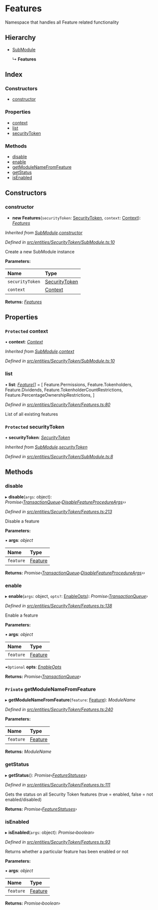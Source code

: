 # Features

Namespace that handles all Feature related functionality

## Hierarchy

* [SubModule](_entities_securitytoken_submodule_.submodule.md)

  ↳ **Features**

## Index

### Constructors

* [constructor](_entities_securitytoken_features_.features.md#constructor)

### Properties

* [context](_entities_securitytoken_features_.features.md#protected-context)
* [list](_entities_securitytoken_features_.features.md#list)
* [securityToken](_entities_securitytoken_features_.features.md#protected-securitytoken)

### Methods

* [disable](_entities_securitytoken_features_.features.md#disable)
* [enable](_entities_securitytoken_features_.features.md#enable)
* [getModuleNameFromFeature](_entities_securitytoken_features_.features.md#private-getmodulenamefromfeature)
* [getStatus](_entities_securitytoken_features_.features.md#getstatus)
* [isEnabled](_entities_securitytoken_features_.features.md#isenabled)

## Constructors

### constructor

+ **new Features**\(`securityToken`: [SecurityToken](_entities_securitytoken_securitytoken_.securitytoken.md), `context`: [Context](_context_.context.md)\): [_Features_](_entities_securitytoken_features_.features.md)

_Inherited from_ [_SubModule_](_entities_securitytoken_submodule_.submodule.md)_._[_constructor_](_entities_securitytoken_submodule_.submodule.md#constructor)

_Defined in_ [_src/entities/SecurityToken/SubModule.ts:10_](https://github.com/PolymathNetwork/polymath-sdk/blob/e8bbc1e/src/entities/SecurityToken/SubModule.ts#L10)

Create a new SubModule instance

**Parameters:**

| Name | Type |
| :--- | :--- |
| `securityToken` | [SecurityToken](_entities_securitytoken_securitytoken_.securitytoken.md) |
| `context` | [Context](_context_.context.md) |

**Returns:** [_Features_](_entities_securitytoken_features_.features.md)

## Properties

### `Protected` context

• **context**: [_Context_](_context_.context.md)

_Inherited from_ [_SubModule_](_entities_securitytoken_submodule_.submodule.md)_._[_context_](_entities_securitytoken_submodule_.submodule.md#protected-context)

_Defined in_ [_src/entities/SecurityToken/SubModule.ts:10_](https://github.com/PolymathNetwork/polymath-sdk/blob/e8bbc1e/src/entities/SecurityToken/SubModule.ts#L10)

### list

• **list**: [_Feature_](../enums/_types_index_.feature.md)_\[\]_ = \[ Feature.Permissions, Feature.Tokenholders, Feature.Dividends, Feature.TokenholderCountRestrictions, Feature.PercentageOwnershipRestrictions, \]

_Defined in_ [_src/entities/SecurityToken/Features.ts:80_](https://github.com/PolymathNetwork/polymath-sdk/blob/e8bbc1e/src/entities/SecurityToken/Features.ts#L80)

List of all existing features

### `Protected` securityToken

• **securityToken**: [_SecurityToken_](_entities_securitytoken_securitytoken_.securitytoken.md)

_Inherited from_ [_SubModule_](_entities_securitytoken_submodule_.submodule.md)_._[_securityToken_](_entities_securitytoken_submodule_.submodule.md#protected-securitytoken)

_Defined in_ [_src/entities/SecurityToken/SubModule.ts:8_](https://github.com/PolymathNetwork/polymath-sdk/blob/e8bbc1e/src/entities/SecurityToken/SubModule.ts#L8)

## Methods

### disable

▸ **disable**\(`args`: object\): _Promise‹_[_TransactionQueue_](_entities_transactionqueue_.transactionqueue.md)_‹_[_DisableFeatureProcedureArgs_](../interfaces/_types_index_.disablefeatureprocedureargs.md)_››_

_Defined in_ [_src/entities/SecurityToken/Features.ts:213_](https://github.com/PolymathNetwork/polymath-sdk/blob/e8bbc1e/src/entities/SecurityToken/Features.ts#L213)

Disable a feature

**Parameters:**

▪ **args**: _object_

| Name | Type |
| :--- | :--- |
| `feature` | [Feature](../enums/_types_index_.feature.md) |

**Returns:** _Promise‹_[_TransactionQueue_](_entities_transactionqueue_.transactionqueue.md)_‹_[_DisableFeatureProcedureArgs_](../interfaces/_types_index_.disablefeatureprocedureargs.md)_››_

### enable

▸ **enable**\(`args`: object, `opts?`: [EnableOpts](../external-modules/_entities_securitytoken_features_.md#enableopts)\): _Promise‹_[_TransactionQueue_](_entities_transactionqueue_.transactionqueue.md)_›_

_Defined in_ [_src/entities/SecurityToken/Features.ts:138_](https://github.com/PolymathNetwork/polymath-sdk/blob/e8bbc1e/src/entities/SecurityToken/Features.ts#L138)

Enable a feature

**Parameters:**

▪ **args**: _object_

| Name | Type |
| :--- | :--- |
| `feature` | [Feature](../enums/_types_index_.feature.md) |

▪`Optional` **opts**: [_EnableOpts_](../external-modules/_entities_securitytoken_features_.md#enableopts)

**Returns:** _Promise‹_[_TransactionQueue_](_entities_transactionqueue_.transactionqueue.md)_›_

### `Private` getModuleNameFromFeature

▸ **getModuleNameFromFeature**\(`feature`: [Feature](../enums/_types_index_.feature.md)\): _ModuleName_

_Defined in_ [_src/entities/SecurityToken/Features.ts:240_](https://github.com/PolymathNetwork/polymath-sdk/blob/e8bbc1e/src/entities/SecurityToken/Features.ts#L240)

**Parameters:**

| Name | Type |
| :--- | :--- |
| `feature` | [Feature](../enums/_types_index_.feature.md) |

**Returns:** _ModuleName_

### getStatus

▸ **getStatus**\(\): _Promise‹_[_FeatureStatuses_](../interfaces/_entities_securitytoken_features_.featurestatuses.md)_›_

_Defined in_ [_src/entities/SecurityToken/Features.ts:111_](https://github.com/PolymathNetwork/polymath-sdk/blob/e8bbc1e/src/entities/SecurityToken/Features.ts#L111)

Gets the status on all Security Token features \(true = enabled, false = not enabled/disabled\)

**Returns:** _Promise‹_[_FeatureStatuses_](../interfaces/_entities_securitytoken_features_.featurestatuses.md)_›_

### isEnabled

▸ **isEnabled**\(`args`: object\): _Promise‹boolean›_

_Defined in_ [_src/entities/SecurityToken/Features.ts:93_](https://github.com/PolymathNetwork/polymath-sdk/blob/e8bbc1e/src/entities/SecurityToken/Features.ts#L93)

Returns whether a particular feature has been enabled or not

**Parameters:**

▪ **args**: _object_

| Name | Type |
| :--- | :--- |
| `feature` | [Feature](../enums/_types_index_.feature.md) |

**Returns:** _Promise‹boolean›_

